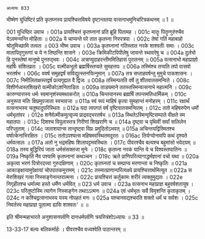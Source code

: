 	अध्यायः 033

भीष्मेण युधिष्टिरं प्रति कृतघ्नस्य प्रायश्चित्तविषये दृष्टान्ततया वत्सनाभमुनिचरित्रकथनम् ॥ 1 ॥

001	युधिष्ठिर उवाच ।
001a	प्रायश्चित्तं कृतघ्नानां प्रति ब्रूहि पितामह ।
001c	मातॄः पितॄन्गुरुंश्चैव येऽवमन्यन्ति मोहिताः ॥
002a	ये चाप्यन्ते परे तात कृतघ्ना निरपत्रपाः ।
002c	तेषां गतिं महाबाहो श्रोतुमिच्छामि तत्वतः ॥
003	भीष्म उवाच ।
003a	कृतघ्नानां गतिस्तात नरके शाश्वतीः समाः ।
003c	मातापितृगुरूणां च ये न तिष्ठन्ति शासने ।
003e	क्रिमिकीटपिपीलेषु जायन्ते स्थावरेषु च ॥
004a	दुर्लभो हि पुनस्तेषां मानुष्ये पुनरुद्भवः ।
004c	अत्राप्युदाहरन्तीममितिहासं पुरातनम् ॥
005a	वत्सनाभो महाप्राज्ञो महर्षिः संशितव्रतः ।
005c	वल्मीकभूतो ब्रह्मर्षिस्तप्यते सुमहत्तपः ॥
006a	तस्मिंश्च तप्यति तपो वासवो भरतर्षभ ।
006c	ववर्ष समुहद्वर्षं सविद्युत्स्तनयित्नुमान् ॥
007a	तत्र सप्ताहवर्षन्तु मुमुचे पाकशासनः ।
007c	निमीलिताक्षस्तद्वर्षं प्रत्यगृह्यत वै द्विजः ॥
008a	तस्मिन्पतति वर्षे तु शीतवातसमन्विते ।
008c	विशीर्णध्वस्तशिखरो वल्मीकोऽशनिताडितः ॥
009a	ताड्यमाने ततस्तस्मिन्वत्सनाभे महात्मनि ।
009c	कारुण्यात्तस्य धर्मः स्वमानृशंस्यमथाकरोत् ॥
010a	चिन्तयानस्य ब्रह्मर्षि तपन्तमतिधार्मिकम् ।
010c	अनुरूपा मतिः क्षिप्रमुपजाता स्वभावजा ॥
011a	स्वं रूपं माहिषं कृत्वा सुमहान्तं मनोहरम् ।
011c	रक्षार्थं वत्सनाभस्य चतुष्पादुपरिस्थितः ॥
012a	यदा त्वपगतं वर्षं वृष्टिवातसमन्वितम् ।
012c	ततो महिषरुपेण धर्मो धर्मभृतांवर ।
012e	शनैर्वल्मीकमुत्सृज्य प्राद्रवद्भरतर्षभ ॥
013a	स्थितेऽस्मिन्वृष्टिसम्पाते वीक्षते स्म महातपाः ।
013c	दिशश्च विपुलास्तत्र गिरीणां शिखराणि च ॥
014a	दृष्ट्वा च पृथिवीं सर्वां सलिलेन परिप्लुताम् ।
014c	जलाशयान्स तान्दृष्ट्वा विप्रः प्रमुदितोऽभवत् ॥
015a	अचिन्तयद्विस्मितश्च वर्षात्केनाभिरक्षितः ।
015c	ततोऽपश्यत्स महिषमवस्थितमदूरतः ॥
016ac	तिर्यग्योनावपि कथं दृश्यते धर्मवत्सलः ॥
017a	अतो नु भद्रमहिषः शिलापट्टमवस्थितः ।
017c	पीवरश्चैव बल्यश्च बहुमांसो भवेदयम् ॥
018a	तस्य बुद्धिरियं जाता धर्मसंसक्तजा मुनेः ।
018c	कृतघ्ना नरकं यान्ति ये च विश्वस्तघातिनः ॥
019a	निष्कृतिं नैव पश्यामि कृतघ्नानां कथञ्चन ।
019c	ऋते प्राणिपरित्यागाद्धर्मज्ञानां वचो यथा ॥
020a	अकृत्वा भरणं पित्रोरदत्त्वा गुरुदक्षिणाम् ।
020c	कृतघ्नतां च सम्प्राप्य मरणान्ता च निष्कृतिः ॥
021a	आकाङ्क्षायामुपेक्षायां चोपपातकमुत्तमम् ।
021c	तस्मात्प्राणान्परित्यक्ष्ये प्रायश्चित्तार्थमित्युत ॥
022a	स मेरुशिखरं गत्वा निस्सङ्गेनान्तरात्मना ।
022c	प्रायश्चित्तं कर्तुकामः शरीरं त्यक्तुमुद्यतः ।
022e	निगृहीतश्च धर्मात्मा हस्ते धर्मेण धर्मवित् ॥
023	धर्म उवाच ।
023a	वत्सनाभ महाप्राज्ञ बहुवर्षशतायुष ।
023c	परितुष्टोस्मि त्यागेन निस्सङ्गेन तथाऽऽत्मनः ॥
024a	एवं धर्मभृतः सर्वे विमृशन्ति कृताकृतम् ।
024c	न कश्चिद्वत्सनाभस्य यस्य नोपहतं मनः ॥
025a	यश्चानवद्यश्चरति शक्तो धर्मं च सर्वशः ।
025c	निवर्तस्व महाप्राज्ञ पूतात्मा ह्यसि शाश्वतः' ॥ ॥
	
इति श्रीमन्महाभारते अनुशासनपर्वणि दानधर्मपर्वणि त्रयस्त्रिंशोऽध्यायः ॥ 33 ॥

13-33-17 बल्यः बलिकर्मार्हः । पीवरश्चैव वध्यश्वेति पाठान्तरम् ॥		
